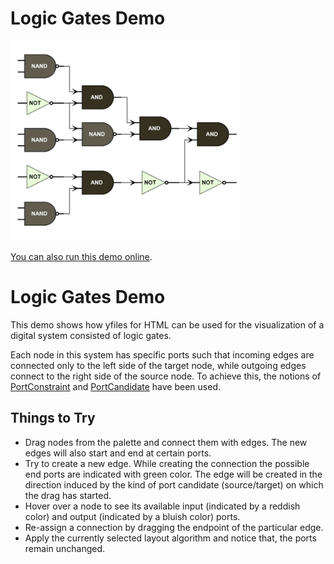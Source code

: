 # Logic Gates Demo

<img src="../../resources/image/logicgates.png" alt="demo-thumbnail" height="320"/>

[You can also run this demo online](https://live.yworks.com/demos/complete/logicgates/index.html).

# Logic Gates Demo

This demo shows how yfiles for HTML can be used for the visualization of a digital system consisted of logic gates.

Each node in this system has specific ports such that incoming edges are connected only to the left side of the target node, while outgoing edges connect to the right side of the source node. To achieve this, the notions of [PortConstraint](https://docs.yworks.com/yfileshtml/#/api/PortConstraint) and [PortCandidate](https://docs.yworks.com/yfileshtml/#/api/PortCandidate) have been used.

## Things to Try

- Drag nodes from the palette and connect them with edges. The new edges will also start and end at certain ports.
- Try to create a new edge. While creating the connection the possible end ports are indicated with green color. The edge will be created in the direction induced by the kind of port candidate (source/target) on which the drag has started.
- Hover over a node to see its available input (indicated by a reddish color) and output (indicated by a bluish color) ports.
- Re-assign a connection by dragging the endpoint of the particular edge.
- Apply the currently selected layout algorithm and notice that, the ports remain unchanged.

